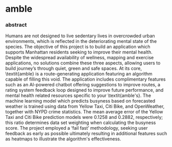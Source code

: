 # amble

### abstract
Humans are not designed to live sedentary lives in overcrowded urban environments, which is reflected in the deteriorating mental state of the species. The objective of this project is to  build an application which supports Manhattan residents seeking to improve their mental health. Despite the widespread availability of wellness, mapping and exercise applications, no solutions combine these three aspects, allowing users to build journey’s through quiet, green and safe spaces. At its core, \textit{amble} is a route-generating application featuring an algorithm capable of filling this void. The application includes complimentary features such as an AI-powered chatbot offering suggestions to improve routes, a rating system feedback loop designed to improve future performance, and mental health related resources specific to your \textit{amble's}. The machine learning model which predicts busyness based on forecasted weather is trained using data from Yellow Taxi, Citi Bike, and OpenWeather, together with NYPD crime statistics. The mean average error of the Yellow Taxi and Citi Bike prediction models were 0.1258 and 0.2882, respectively; this ratio determines data set weighting when calculating the busyness score. The project employed a ‘fail fast’ methodology, seeking user feedback as early as possible ultimately resulting in additional features such as heatmaps to illustrate the algorithm's effectiveness.
